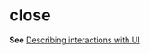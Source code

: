 # close

**See** [Describing interactions with UI](/style-guide/procedures-instructions/describing-interactions-with-ui)
